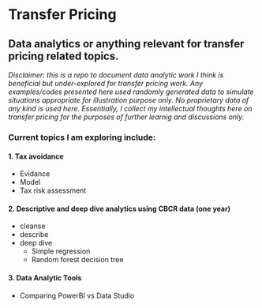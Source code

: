 # Transfer Pricing
## Data analytics or anything relevant for transfer pricing related topics.

_Disclaimer: this is a repo to document data analytic work I think is beneficial but under-explored for transfer pricing work. Any examples/codes presented here used randomly generated data to simulate situations appropriate for illustration purpose only. No proprietary data of any kind is used here. Essentially, I collect my intellectual thoughts here on transfer pricing for the purposes of further learnig and discussions only._

### Current topics I am exploring include:

#### 1. Tax avoidance
* Evidance 
* Model
* Tax risk assessment

#### 2. Descriptive and deep dive analytics using CBCR data (one year) 
* cleanse
* describe
* deep dive
    - Simple regression
    - Random forest decision tree

#### 3. Data Analytic Tools
* Comparing PowerBI vs Data Studio 
